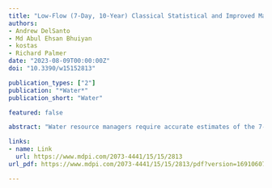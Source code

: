 ```yaml
---
title: "Low-Flow (7-Day, 10-Year) Classical Statistical and Improved Machine Learning Estimation Methodologies"
authors:
- Andrew DelSanto
- Md Abul Ehsan Bhuiyan
- kostas
- Richard Palmer
date: "2023-08-09T00:00:00Z"
doi: "10.3390/w15152813"

publication_types: ["2"]
publication: "*Water*"
publication_short: "Water"

featured: false

abstract: "Water resource managers require accurate estimates of the 7-day, 10-year low flow (7Q10) of streams for many reasons, including protecting aquatic species, designing wastewater treatment plants, and calculating municipal water availability. StreamStats, a publicly available web application developed by the United States Geologic Survey that is commonly used by resource managers for estimating the 7Q10 in states where it is available, utilizes state-by-state, locally calibrated regression equations for estimation. This paper expands StreamStats’ methodology and improves 7Q10 estimation by developing a more regionally applicable and generalized methodology for 7Q10 estimation. In addition to classical methodologies, namely multiple linear regression (MLR) and multiple linear regression in log space (LTLR), three promising machine learning algorithms, random forest (RF) decision trees, neural networks (NN), and generalized additive models (GAM), are tested to determine if more advanced statistical methods offer improved estimation. For illustrative purposes, this methodology is applied to and verified for the full range of unimpaired, gaged basins in both the northeast and mid-Atlantic hydrologic regions of the United States (with basin sizes ranging from 2–1419 mi2) using leave-one-out cross-validation (LOOCV). Pearson’s correlation coefficient (R2), root mean square error (RMSE), Kling–Gupta Efficiency (KGE), and Nash–Sutcliffe Efficiency (NSE) are used to evaluate the performance of each method. Results suggest that each method provides varying results based on basin size, with RF displaying the smallest average RMSE (5.85) across all ranges of basin sizes."

links:
- name: Link
  url: https://www.mdpi.com/2073-4441/15/15/2813
url_pdf: https://www.mdpi.com/2073-4441/15/15/2813/pdf?version=1691060764

---
```

